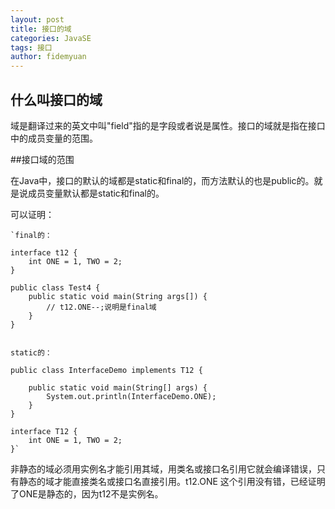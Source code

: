 ```yaml
---
layout: post
title: 接口的域
categories: JavaSE
tags: 接口
author: fidemyuan
---
```


## 什么叫接口的域

域是翻译过来的英文中叫"field"指的是字段或者说是属性。接口的域就是指在接口中的成员变量的范围。

##接口域的范围

在Java中，接口的默认的域都是static和final的，而方法默认的也是public的。就是说成员变量默认都是static和final的。

可以证明：

	`final的：
	 
	interface t12 {
	    int ONE = 1, TWO = 2;
	}
	 
	public class Test4 {
	    public static void main(String args[]) {
	        // t12.ONE--;说明是final域
	    }
	}
	
	
	static的：
	
	public class InterfaceDemo implements T12 {
	 
	    public static void main(String[] args) {
	        System.out.println(InterfaceDemo.ONE);
	    }
	}
	 
	interface T12 {
	    int ONE = 1, TWO = 2;
	}`

非静态的域必须用实例名才能引用其域，用类名或接口名引用它就会编译错误，只有静态的域才能直接类名或接口名直接引用。t12.ONE 这个引用没有错，已经证明了ONE是静态的，因为t12不是实例名。
